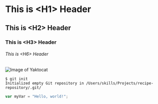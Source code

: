 # This is \<H1\> Header
## This is \<H2\> Header
### This is \<H3\> Header
###### This is \<H6\> Header

![Image of Yaktocat](https://octodex.github.com/images/yaktocat.png)


```
$ git init
Initialized empty Git repository in /Users/skills/Projects/recipe-repository/.git/
```

``` javascript
var myVar = "Hello, world!";
```
